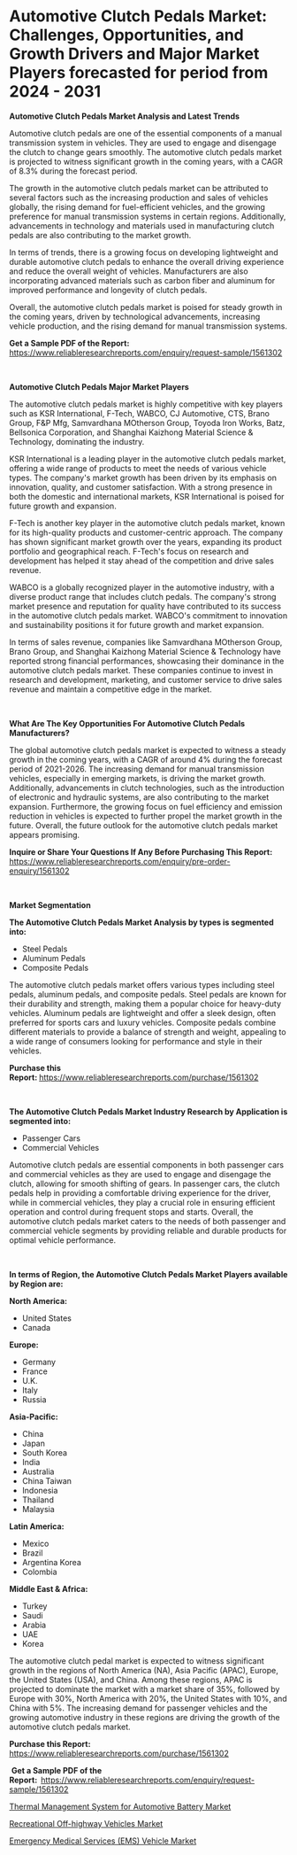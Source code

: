 <p><h1>Automotive Clutch Pedals Market: Challenges, Opportunities, and Growth Drivers and Major Market Players forecasted for period from 2024 - 2031</h1></p><p><strong>Automotive Clutch Pedals Market Analysis and Latest Trends</strong></p>
<p><p>Automotive clutch pedals are one of the essential components of a manual transmission system in vehicles. They are used to engage and disengage the clutch to change gears smoothly. The automotive clutch pedals market is projected to witness significant growth in the coming years, with a CAGR of 8.3% during the forecast period.</p><p>The growth in the automotive clutch pedals market can be attributed to several factors such as the increasing production and sales of vehicles globally, the rising demand for fuel-efficient vehicles, and the growing preference for manual transmission systems in certain regions. Additionally, advancements in technology and materials used in manufacturing clutch pedals are also contributing to the market growth.</p><p>In terms of trends, there is a growing focus on developing lightweight and durable automotive clutch pedals to enhance the overall driving experience and reduce the overall weight of vehicles. Manufacturers are also incorporating advanced materials such as carbon fiber and aluminum for improved performance and longevity of clutch pedals.</p><p>Overall, the automotive clutch pedals market is poised for steady growth in the coming years, driven by technological advancements, increasing vehicle production, and the rising demand for manual transmission systems.</p></p>
<p><strong>Get a Sample PDF of the Report:&nbsp;</strong> <a href="https://www.reliableresearchreports.com/enquiry/request-sample/1561302">https://www.reliableresearchreports.com/enquiry/request-sample/1561302</a></p>
<p>&nbsp;</p>
<p><strong>Automotive Clutch Pedals Major Market Players</strong></p>
<p><p>The automotive clutch pedals market is highly competitive with key players such as KSR International, F-Tech, WABCO, CJ Automotive, CTS, Brano Group, F&P Mfg, Samvardhana MOtherson Group, Toyoda Iron Works, Batz, Bellsonica Corporation, and Shanghai Kaizhong Material Science & Technology, dominating the industry.</p><p>KSR International is a leading player in the automotive clutch pedals market, offering a wide range of products to meet the needs of various vehicle types. The company's market growth has been driven by its emphasis on innovation, quality, and customer satisfaction. With a strong presence in both the domestic and international markets, KSR International is poised for future growth and expansion.</p><p>F-Tech is another key player in the automotive clutch pedals market, known for its high-quality products and customer-centric approach. The company has shown significant market growth over the years, expanding its product portfolio and geographical reach. F-Tech's focus on research and development has helped it stay ahead of the competition and drive sales revenue.</p><p>WABCO is a globally recognized player in the automotive industry, with a diverse product range that includes clutch pedals. The company's strong market presence and reputation for quality have contributed to its success in the automotive clutch pedals market. WABCO's commitment to innovation and sustainability positions it for future growth and market expansion.</p><p>In terms of sales revenue, companies like Samvardhana MOtherson Group, Brano Group, and Shanghai Kaizhong Material Science & Technology have reported strong financial performances, showcasing their dominance in the automotive clutch pedals market. These companies continue to invest in research and development, marketing, and customer service to drive sales revenue and maintain a competitive edge in the market.</p></p>
<p>&nbsp;</p>
<p><strong>What Are The Key Opportunities For Automotive Clutch Pedals Manufacturers?</strong></p>
<p><p>The global automotive clutch pedals market is expected to witness a steady growth in the coming years, with a CAGR of around 4% during the forecast period of 2021-2026. The increasing demand for manual transmission vehicles, especially in emerging markets, is driving the market growth. Additionally, advancements in clutch technologies, such as the introduction of electronic and hydraulic systems, are also contributing to the market expansion. Furthermore, the growing focus on fuel efficiency and emission reduction in vehicles is expected to further propel the market growth in the future. Overall, the future outlook for the automotive clutch pedals market appears promising.</p></p>
<p><strong>Inquire or Share Your Questions If Any Before Purchasing This Report:</strong> <a href="https://www.reliableresearchreports.com/enquiry/pre-order-enquiry/1561302">https://www.reliableresearchreports.com/enquiry/pre-order-enquiry/1561302</a></p>
<p>&nbsp;</p>
<p><strong>Market Segmentation</strong></p>
<p><strong>The Automotive Clutch Pedals Market Analysis by types is segmented into:</strong></p>
<p><ul><li>Steel Pedals</li><li>Aluminum Pedals</li><li>Composite Pedals</li></ul></p>
<p><p>The automotive clutch pedals market offers various types including steel pedals, aluminum pedals, and composite pedals. Steel pedals are known for their durability and strength, making them a popular choice for heavy-duty vehicles. Aluminum pedals are lightweight and offer a sleek design, often preferred for sports cars and luxury vehicles. Composite pedals combine different materials to provide a balance of strength and weight, appealing to a wide range of consumers looking for performance and style in their vehicles.</p></p>
<p><strong>Purchase this Report:&nbsp;</strong><a href="https://www.reliableresearchreports.com/purchase/1561302">https://www.reliableresearchreports.com/purchase/1561302</a></p>
<p>&nbsp;</p>
<p><strong>The Automotive Clutch Pedals Market Industry Research by Application is segmented into:</strong></p>
<p><ul><li>Passenger Cars</li><li>Commercial Vehicles</li></ul></p>
<p><p>Automotive clutch pedals are essential components in both passenger cars and commercial vehicles as they are used to engage and disengage the clutch, allowing for smooth shifting of gears. In passenger cars, the clutch pedals help in providing a comfortable driving experience for the driver, while in commercial vehicles, they play a crucial role in ensuring efficient operation and control during frequent stops and starts. Overall, the automotive clutch pedals market caters to the needs of both passenger and commercial vehicle segments by providing reliable and durable products for optimal vehicle performance.</p></p>
<p>&nbsp;</p>
<p><strong>In terms of Region, the Automotive Clutch Pedals Market Players available by Region are:</strong></p>
<p>
    <p> <strong> North America: </strong>
        <ul>
            <li>United States</li>
            <li>Canada</li>
        </ul>
        </p> 
    <p> <strong> Europe: </strong>
        <ul>
            <li>Germany</li>
            <li>France</li>
            <li>U.K.</li>
            <li>Italy</li>
            <li>Russia</li>
        </ul>
        </p> 
    <p> <strong> Asia-Pacific: </strong>
        <ul>
            <li>China</li>
            <li>Japan</li>
            <li>South Korea</li>
            <li>India</li>
            <li>Australia</li>
            <li>China Taiwan</li>
            <li>Indonesia</li>
            <li>Thailand</li>
            <li>Malaysia</li>
        </ul>
        </p> 
    <p> <strong> Latin America: </strong>
        <ul>
            <li>Mexico</li>
            <li>Brazil</li>
            <li>Argentina Korea</li>
            <li>Colombia</li>
        </ul>
        </p> 
    <p> <strong> Middle East & Africa: </strong>
        <ul>
            <li>Turkey</li>
            <li>Saudi</li>
            <li>Arabia</li>
            <li>UAE</li>
            <li>Korea</li>
        </ul>
    </p>
    </p>
<p><p>The automotive clutch pedal market is expected to witness significant growth in the regions of North America (NA), Asia Pacific (APAC), Europe, the United States (USA), and China. Among these regions, APAC is projected to dominate the market with a market share of 35%, followed by Europe with 30%, North America with 20%, the United States with 10%, and China with 5%. The increasing demand for passenger vehicles and the growing automotive industry in these regions are driving the growth of the automotive clutch pedals market.</p></p>
<p><strong>Purchase this Report: </strong><a href="https://www.reliableresearchreports.com/purchase/1561302">https://www.reliableresearchreports.com/purchase/1561302</a></p>
<p>&nbsp;<strong>Get a Sample PDF of the Report:&nbsp;&nbsp;</strong><a href="https://www.reliableresearchreports.com/enquiry/request-sample/1561302">https://www.reliableresearchreports.com/enquiry/request-sample/1561302</a></p>
<p><strong></strong></p>
<p><p><a href="https://github.com/mauripalmi/Market-Research-Report-List-2/blob/main/thermal-management-system-for-automotive-battery-market.md">Thermal Management System for Automotive Battery Market</a></p><p><a href="https://github.com/nicoletavirag/Market-Research-Report-List-2/blob/main/recreational-off-highway-vehicles-market.md">Recreational Off-highway Vehicles Market</a></p><p><a href="https://github.com/redneck06/Market-Research-Report-List-2/blob/main/emergency-medical-services-ems-vehicle-market.md">Emergency Medical Services (EMS) Vehicle Market</a></p></p>
